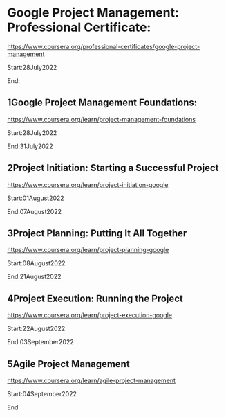 # Google Project Management: Professional Certificate:
https://www.coursera.org/professional-certificates/google-project-management

Start:28July2022

End:

## 1Google Project Management Foundations:
https://www.coursera.org/learn/project-management-foundations

Start:28July2022

End:31July2022

## 2Project Initiation: Starting a Successful Project

https://www.coursera.org/learn/project-initiation-google

Start:01August2022

End:07August2022

##  3Project Planning: Putting It All Together

https://www.coursera.org/learn/project-planning-google

Start:08August2022

End:21August2022

##  4Project Execution: Running the Project

https://www.coursera.org/learn/project-execution-google

Start:22August2022

End:03September2022

## 5Agile Project Management

https://www.coursera.org/learn/agile-project-management

Start:04September2022

End:
